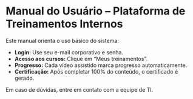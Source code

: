 # Manual do Usuário – Plataforma de Treinamentos Internos

Este manual orienta o uso básico do sistema:

- **Login:** Use seu e-mail corporativo e senha.
- **Acesso aos cursos:** Clique em “Meus treinamentos”.
- **Progresso:** Cada vídeo assistido marca progresso automaticamente.
- **Certificação:** Após completar 100% do conteúdo, o certificado é gerado.

Em caso de dúvidas, entre em contato com a equipe de TI.
